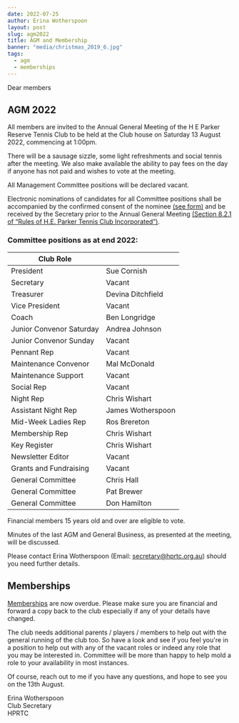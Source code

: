 ```yaml
---
date: 2022-07-25
author: Erina Wotherspoon
layout: post
slug: agm2022
title: AGM and Membership
banner: "media/christmas_2019_6.jpg"
tags:
  - agm
  - memberships
---
```


Dear members

## AGM 2022

All members are invited to the Annual General Meeting of the H E Parker Reserve Tennis Club to be held at the Club house on Saturday 13 August 2022, commencing at 1:00pm.

There will be a sausage sizzle, some light refreshments and social tennis after the meeting. We also make available the ability to pay fees on the day if anyone has not paid and wishes to vote at the meeting.

All Management Committee positions will be declared vacant.

Electronic nominations of candidates for all Committee positions shall be accompanied by the confirmed consent of the nominee [(see form)](https://hprtc.org/media/AGM_Notice_2022.pdf) and be received by the Secretary prior to the Annual General Meeting [(Section 8.2.1 of “Rules of H.E. Parker Tennis Club Incorporated”)](https://hprtc.org.au/media/HPRTC_Constitution_2007.pdf).


### Committee positions as at end 2022:

| Club Role                 |                    |
|-------------------------- |------------------- |
| President                 | Sue Cornish        |
| Secretary                 | Vacant             |
| Treasurer                 | Devina Ditchfield  |
| Vice President            | Vacant             |
| Coach                     | Ben Longridge      |
| Junior Convenor Saturday  | Andrea Johnson     |
| Junior Convenor Sunday    | Vacant             |
| Pennant Rep               | Vacant             |
| Maintenance Convenor      | Mal McDonald       |
| Maintenance Support       | Vacant             |
| Social Rep                | Vacant             |
| Night Rep                 | Chris Wishart      |
| Assistant Night Rep       | James Wotherspoon  |
| Mid-Week Ladies Rep       | Ros Brereton       |
| Membership Rep            | Chris Wishart      |
| Key Register              | Chris Wishart      |
| Newsletter Editor         | Vacant             |
| Grants and Fundraising    | Vacant             |
| General Committee         | Chris Hall         |
| General Committee         | Pat Brewer         |
| General Committee         | Don Hamilton       |

Financial members 15 years old and over are eligible to vote.

Minutes of the last AGM and General Business, as presented at the meeting, will be discussed.

Please contact Erina Wotherspoon (Email: secretary@hprtc.org.au) should you need further details.

## Memberships

[Memberships](https://hprtc.org.au/members/) are now overdue. Please make sure you are financial and forward a copy back to the club especially if any of your details have changed.

The club needs additional parents / players / members to help out with the general running of the club too. So have a look and see if you feel you're in a position to help out with any of the vacant roles or indeed any role that you may be interested in. Committee will be more than happy to help mold a role to your availability in most instances.

Of course, reach out to me if you have any questions, and hope to see you on the 13th August.

Erina Wotherspoon<br>
Club Secretary<br>
HPRTC
